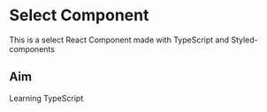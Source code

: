# Select Component

This is a select React Component made with TypeScript and Styled-components

## Aim

Learning TypeScript
